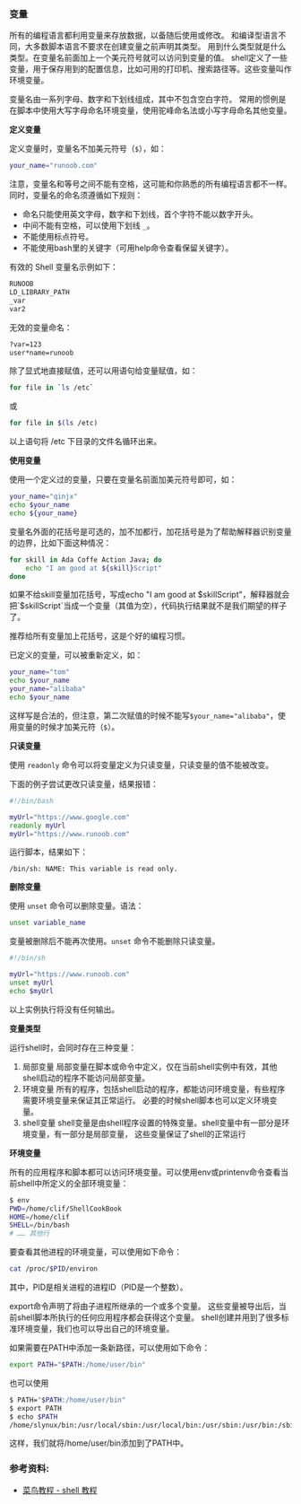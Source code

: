 ### 变量

所有的编程语言都利用变量来存放数据，以备随后使用或修改。
和编译型语言不同，大多数脚本语言不要求在创建变量之前声明其类型。
用到什么类型就是什么类型。在变量名前面加上一个美元符号就可以访问到变量的值。
shell定义了一些变量，用于保存用到的配置信息，比如可用的打印机、搜索路径等。这些变量叫作环境变量。

变量名由一系列字母、数字和下划线组成，其中不包含空白字符。
常用的惯例是在脚本中使用大写字母命名环境变量，使用驼峰命名法或小写字母命名其他变量。

**定义变量**

定义变量时，变量名不加美元符号（`$`），如：

```bash
your_name="runoob.com"
```

注意，变量名和等号之间不能有空格，这可能和你熟悉的所有编程语言都不一样。同时，变量名的命名须遵循如下规则：

- 命名只能使用英文字母，数字和下划线，首个字符不能以数字开头。
- 中间不能有空格，可以使用下划线 `_`。
- 不能使用标点符号。
- 不能使用bash里的关键字（可用help命令查看保留关键字）。

有效的 Shell 变量名示例如下：

```bash
RUNOOB
LD_LIBRARY_PATH
_var
var2
```

无效的变量命名：

```bash
?var=123
user*name=runoob
```

除了显式地直接赋值，还可以用语句给变量赋值，如：

```bash
for file in `ls /etc`
```
或
```bash
for file in $(ls /etc)
```
以上语句将 /etc 下目录的文件名循环出来。


**使用变量**

使用一个定义过的变量，只要在变量名前面加美元符号即可，如：

```bash
your_name="qinjx"
echo $your_name
echo ${your_name}
```

变量名外面的花括号是可选的，加不加都行，加花括号是为了帮助解释器识别变量的边界，比如下面这种情况：

```bash
for skill in Ada Coffe Action Java; do
    echo "I am good at ${skill}Script"
done
```

如果不给skill变量加花括号，写成echo "I am good at $skillScript"，解释器就会把`$skillScript`当成一个变量（其值为空），代码执行结果就不是我们期望的样子了。

推荐给所有变量加上花括号，这是个好的编程习惯。

已定义的变量，可以被重新定义，如：

```bash
your_name="tom"
echo $your_name
your_name="alibaba"
echo $your_name
```

这样写是合法的，但注意，第二次赋值的时候不能写`$your_name="alibaba"`，使用变量的时候才加美元符（`$`）。


**只读变量**

使用 `readonly` 命令可以将变量定义为只读变量，只读变量的值不能被改变。

下面的例子尝试更改只读变量，结果报错：

```bash
#!/bin/bash

myUrl="https://www.google.com"
readonly myUrl
myUrl="https://www.runoob.com"
```

运行脚本，结果如下：

```
/bin/sh: NAME: This variable is read only.
```


**删除变量**

使用 `unset` 命令可以删除变量。语法：

```bash
unset variable_name
```

变量被删除后不能再次使用。`unset` 命令不能删除只读变量。

```bash
#!/bin/sh

myUrl="https://www.runoob.com"
unset myUrl
echo $myUrl
```

以上实例执行将没有任何输出。


**变量类型**

运行shell时，会同时存在三种变量：

1. 局部变量 局部变量在脚本或命令中定义，仅在当前shell实例中有效，其他shell启动的程序不能访问局部变量。
2. 环境变量 所有的程序，包括shell启动的程序，都能访问环境变量，有些程序需要环境变量来保证其正常运行。
   必要的时候shell脚本也可以定义环境变量。
3. shell变量 shell变量是由shell程序设置的特殊变量。shell变量中有一部分是环境变量，有一部分是局部变量，
   这些变量保证了shell的正常运行

**环境变量**

所有的应用程序和脚本都可以访问环境变量。可以使用env或printenv命令查看当前shell中所定义的全部环境变量：

```bash
$ env
PWD=/home/clif/ShellCookBook
HOME=/home/clif
SHELL=/bin/bash
# …… 其他行
```

要查看其他进程的环境变量，可以使用如下命令：

```bash
cat /proc/$PID/environ
```

其中，PID是相关进程的进程ID（PID是一个整数）。

export命令声明了将由子进程所继承的一个或多个变量。
这些变量被导出后，当前shell脚本所执行的任何应用程序都会获得这个变量。
shell创建并用到了很多标准环境变量，我们也可以导出自己的环境变量。

如果需要在PATH中添加一条新路径，可以使用如下命令：

```bash
export PATH="$PATH:/home/user/bin"
```

也可以使用

```bash
$ PATH="$PATH:/home/user/bin"
$ export PATH
$ echo $PATH
/home/slynux/bin:/usr/local/sbin:/usr/local/bin:/usr/sbin:/usr/bin:/sbin:/bin:/usr/games:/home/user/bin
```

这样，我们就将/home/user/bin添加到了PATH中。


### 参考资料:
- [菜鸟教程 - shell 教程](https://www.runoob.com/linux/linux-shell.html)
